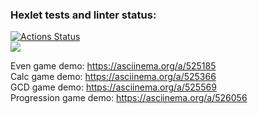 ### Hexlet tests and linter status:
[![Actions Status](https://github.com/veb1994/java-project-lvl1/workflows/hexlet-check/badge.svg)](https://github.com/veb1994/java-project-lvl1/actions) <br />
<a href="https://codeclimate.com/github/veb1994/java-project-lvl1/maintainability"><img src="https://api.codeclimate.com/v1/badges/ea795f494c57356be705/maintainability" /></a> <br />

Even game demo: https://asciinema.org/a/525185 <br />
Calc game demo: https://asciinema.org/a/525366 <br />
GCD game demo: https://asciinema.org/a/525569 <br />
Progression game demo: https://asciinema.org/a/526056 <br />